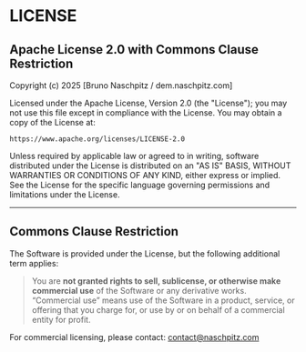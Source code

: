# LICENSE

## Apache License 2.0 with Commons Clause Restriction

Copyright (c) 2025 [Bruno Naschpitz / dem.naschpitz.com]

Licensed under the Apache License, Version 2.0 (the "License");
you may not use this file except in compliance with the License.
You may obtain a copy of the License at:

    https://www.apache.org/licenses/LICENSE-2.0

Unless required by applicable law or agreed to in writing, software
distributed under the License is distributed on an "AS IS" BASIS,
WITHOUT WARRANTIES OR CONDITIONS OF ANY KIND, either express or implied.
See the License for the specific language governing permissions and
limitations under the License.

---

## Commons Clause Restriction

The Software is provided under the License, but the following additional term applies:

> You are **not granted rights to sell, sublicense, or otherwise make commercial use** of the Software or any derivative works.
> “Commercial use” means use of the Software in a product, service, or offering that you charge for, or use by or on behalf of a commercial entity for profit.

For commercial licensing, please contact: contact@naschpitz.com
